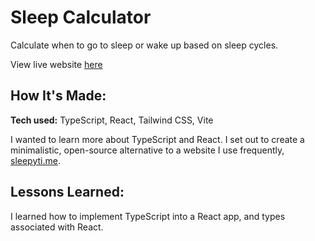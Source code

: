 # Sleep Calculator

Calculate when to go to sleep or wake up based on sleep cycles.

View live website [here](https://sleep-calculator.pages.dev/)

## How It's Made:

**Tech used:** TypeScript, React, Tailwind CSS, Vite

I wanted to learn more about TypeScript and React. I set out to create a minimalistic, open-source alternative to a website I use frequently, [sleepyti.me](https://sleepyti.me).

## Lessons Learned:

I learned how to implement TypeScript into a React app, and types associated with React.
